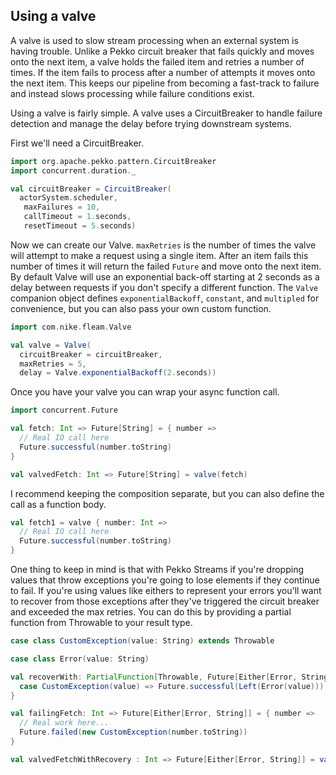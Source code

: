 ## Using a valve

A valve is used to slow stream processing when an external system is having trouble. Unlike a Pekko circuit breaker
that fails quickly and moves onto the next item, a valve holds the failed item and retries a number of times. If the
item fails to process after a number of attempts it moves onto the next item. This keeps our pipeline from becoming
a fast-track to failure and instead slows processing while failure conditions exist.

Using a valve is fairly simple. A valve uses a CircuitBreaker to handle failure detection and manage the delay before
trying downstream systems.

First we'll need a CircuitBreaker.
```scala
import org.apache.pekko.pattern.CircuitBreaker
import concurrent.duration._

val circuitBreaker = CircuitBreaker(
  actorSystem.scheduler,
   maxFailures = 10,
   callTimeout = 1.seconds,
   resetTimeout = 5.seconds)
```

Now we can create our Valve. `maxRetries` is the number of times the valve will attempt to make a request using a single
item. After an item fails this number of times it will return the failed `Future` and move onto the next item. By default
Valve will use an exponential back-off starting at 2 seconds as a delay between requests if you don't specify a different
function. The `Valve` companion object defines `exponentialBackoff`, `constant`, and `multipled` for convenience, but
you can also pass your own custom function.

```scala
import com.nike.fleam.Valve

val valve = Valve(
  circuitBreaker = circuitBreaker,
  maxRetries = 5,
  delay = Valve.exponentialBackoff(2.seconds))
```

Once you have your valve you can wrap your async function call.
```scala
import concurrent.Future

val fetch: Int => Future[String] = { number =>
  // Real IO call here
  Future.successful(number.toString)
}

val valvedFetch: Int => Future[String] = valve(fetch)
```

I recommend keeping the composition separate, but you can also define the call as a function body.
```scala
val fetch1 = valve { number: Int =>
  // Real IO call here
  Future.successful(number.toString)
}
```

One thing to keep in mind is that with Pekko Streams if you're dropping values that throw exceptions you're going to
lose elements if they continue to fail. If you're using values like eithers to represent your errors you'll want to
recover from those exceptions after they've triggered the circuit breaker and exceeded the max retries. You can do
this by providing a partial function from Throwable to your result type.

```scala
case class CustomException(value: String) extends Throwable

case class Error(value: String)

val recoverWith: PartialFunction[Throwable, Future[Either[Error, String]]] = {
  case CustomException(value) => Future.successful(Left(Error(value)))
}

val failingFetch: Int => Future[Either[Error, String]] = { number =>
  // Real work here...
  Future.failed(new CustomException(number.toString))
}

val valvedFetchWithRecovery : Int => Future[Either[Error, String]] = valve(recoverWith)(failingFetch)
```


